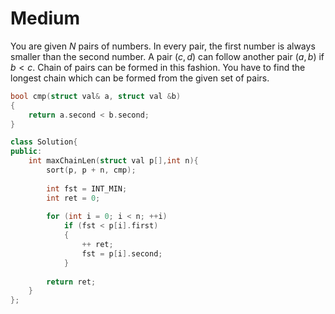 # Medium

You are given $N$ pairs of numbers. In every pair, the first number is always smaller than the second number. A pair $(c, d)$ can follow another pair $(a, b)$ if $b < c$. Chain of pairs can be formed in this fashion. You have to find the longest chain which can be formed from the given set of pairs.

```cpp
bool cmp(struct val& a, struct val &b)
{
    return a.second < b.second;
}

class Solution{
public:
    int maxChainLen(struct val p[],int n){
        sort(p, p + n, cmp);
        
        int fst = INT_MIN;
        int ret = 0;
        
        for (int i = 0; i < n; ++i)
            if (fst < p[i].first)
            {
                ++ ret;
                fst = p[i].second;
            }
            
        return ret;
    }
};
```
